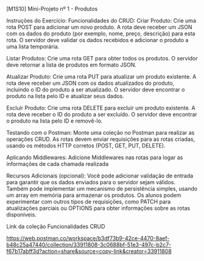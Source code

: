 [M1S10] Mini-Projeto nº 1 - Produtos

Instruções do Exercício:
Funcionalidades do CRUD:
Criar Produto:
Crie uma rota POST para adicionar um novo produto.
A rota deve receber um JSON com os dados do produto (por exemplo, nome, preço, descrição) para esta rota.
O servidor deve validar os dados recebidos e adicionar o produto a uma lista temporária.

Listar Produtos:
Crie uma rota GET para obter todos os produtos.
O servidor deve retornar a lista de produtos em formato JSON.

Atualizar Produto:
Crie uma rota PUT para atualizar um produto existente.
A rota deve receber um JSON com os dados atualizados do produto, incluindo o ID do produto a ser atualizado.
O servidor deve encontrar o produto na lista pelo ID e atualizar seus dados.

Excluir Produto:
Crie uma rota DELETE para excluir um produto existente.
A rota deve receber o ID do produto a ser excluído.
O servidor deve encontrar o produto na lista pelo ID e removê-lo.

Testando com o Postman:
Monte uma coleção no Postman para realizar as operações CRUD.
As rotas devem enviar requisições para as rotas criadas, usando os métodos HTTP corretos (POST, GET, PUT, DELETE).

Aplicando Middlewares:
Adicione Middlewares nas rotas para logar as informações de cada chamada realizada

Recursos Adicionais (opcional):
Você pode adicionar validação de entrada para garantir que os dados enviados para o servidor sejam válidos.
Também pode implementar um mecanismo de persistência simples, usando um array em memória para armazenar os produtos.
Os alunos podem experimentar com outros tipos de requisições, como PATCH para atualizações parciais ou OPTIONS 
para obter informações sobre as rotas disponíveis.


Link da coleção Funcionalidades CRUD

https://web.postman.co/workspace/b3df73b9-42ce-4470-8aef-b48c25a47440/collection/33911808-3c0688bf-51e3-497c-b2c7-f67b17abff3d?action=share&source=copy-link&creator=33911808